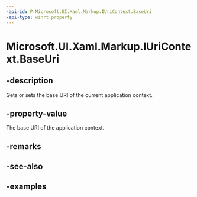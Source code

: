 ```yaml
---
-api-id: P:Microsoft.UI.Xaml.Markup.IUriContext.BaseUri
-api-type: winrt property
---
```


# Microsoft.UI.Xaml.Markup.IUriContext.BaseUri

<!--
public System.Uri BaseUri { get; }
-->

## -description

Gets or sets the base URI of the current application context.

## -property-value

The base URI of the application context.

## -remarks

## -see-also

## -examples
